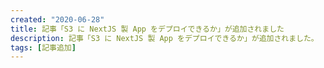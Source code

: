 ```yaml
---
created: "2020-06-28"
title: 記事「S3 に NextJS 製 App をデプロイできるか」が追加されました
description: 記事「S3 に NextJS 製 App をデプロイできるか」が追加されました。
tags: [記事追加]
---
```

